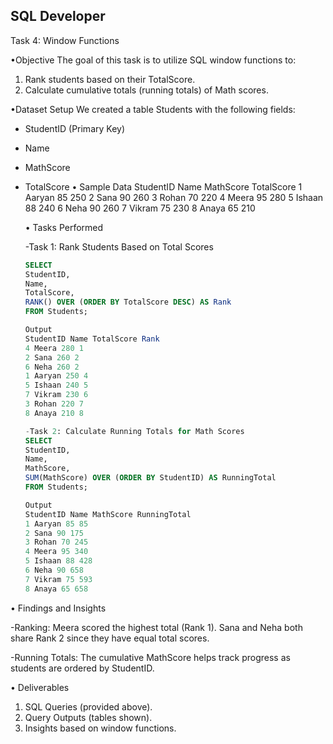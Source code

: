 SQL Developer
-
Task 4: Window Functions

•Objective
The goal of this task is to utilize SQL window functions to:
1. Rank students based on their TotalScore.
2. Calculate cumulative totals (running totals) of Math scores.

•Dataset Setup
We created a table Students with the following fields:
- StudentID (Primary Key)
- Name
- MathScore
- TotalScore
  • Sample Data
  StudentID Name MathScore TotalScore
  1 Aaryan 85 250
  2 Sana 90 260
  3 Rohan 70 220
  4 Meera 95 280
  5 Ishaan 88 240
  6 Neha 90 260
  7 Vikram 75 230
  8 Anaya 65 210
  
  • Tasks Performed
  
  -Task 1: Rank Students Based on Total Scores
  ```sql
  SELECT
  StudentID,
  Name,
  TotalScore,
  RANK() OVER (ORDER BY TotalScore DESC) AS Rank
  FROM Students;
  
  Output
  StudentID Name TotalScore Rank
  4 Meera 280 1
  2 Sana 260 2
  6 Neha 260 2
  1 Aaryan 250 4
  5 Ishaan 240 5
  7 Vikram 230 6
  3 Rohan 220 7
  8 Anaya 210 8
  
  -Task 2: Calculate Running Totals for Math Scores
  SELECT
  StudentID,
  Name,
  MathScore,
  SUM(MathScore) OVER (ORDER BY StudentID) AS RunningTotal
  FROM Students;
  
  Output
  StudentID Name MathScore RunningTotal
  1 Aaryan 85 85
  2 Sana 90 175
  3 Rohan 70 245
  4 Meera 95 340
  5 Ishaan 88 428
  6 Neha 90 658
  7 Vikram 75 593
  8 Anaya 65 658


• Findings and Insights

-Ranking: Meera scored the highest total (Rank 1). Sana and Neha both share Rank 2 since
they have equal total scores.

-Running Totals: The cumulative MathScore helps track progress as students are ordered by
StudentID.

• Deliverables

1. SQL Queries (provided above).
2. Query Outputs (tables shown).
3. Insights based on window functions.
